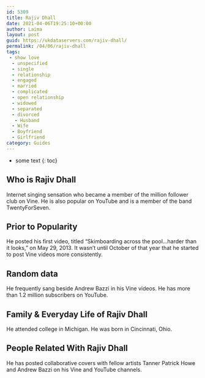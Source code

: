 ```yaml
---
id: 5309
title: Rajiv Dhall
date: 2021-04-06T19:25:10+00:00
author: Laima
layout: post
guid: https://ukdataservers.com/rajiv-dhall/
permalink: /04/06/rajiv-dhall
tags:
 - show love
  - unspecified
  - single
  - relationship
  - engaged
  - married
  - complicated
  - open relationship
  - widowed
  - separated
  - divorced
   - Husband
  - Wife
  - Boyfriend
  - Girlfriend
category: Guides
---
```


* some text
{: toc}


## Who is Rajiv Dhall
                  
                  
                  
Internet singing sensation who became a member of the million follower club on Vine. He is also popular on YouTube and is a member of the band TwentyForSeven.
                  
              
            
              
            
                
                
                
## Prior to Popularity
                  
                  
                  
He posted his first video, titled &#8220;Skimboarding across the pool&#8230;harder than it looks,&#8221; on May 29, 2013. It wasn&#8217;t until October of that year that he started to post Vine videos more consistently.
                  
              
            
              
            
                
                
                
## Random data
                  
                  
                  
He frequently sang beside Andrew Bazzi in his Vine videos. He has more than 1.2 million subscribers on YouTube.
                  
              
            
              
            
                
                
                
## Family & Everyday Life of Rajiv Dhall
                  
                  
                  
He attended college in Michigan. He was born in Cincinnati, Ohio.
                  
              
            
              
            
                
                
                
## People Related With Rajiv Dhall
                  
                  
                  
He has posted collaborative covers with fellow artists Tanner Patrick Howe and Andrew Bazzi on his Vine and YouTube channels.
                  
              
            
              
            
                
              
            
              
              
            
            
              
            
          
          
          